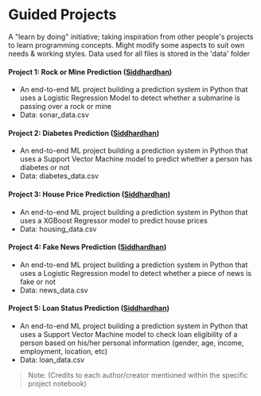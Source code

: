 # Guided Projects

A "learn by doing" initiative; taking inspiration from other people's projects to learn programming concepts. Might modify some aspects to suit own needs & working styles. Data used for all files is stored in the 'data' folder

#### Project 1: Rock or Mine Prediction ([Siddhardhan](https://www.youtube.com/c/Siddhardhan))
- An end-to-end ML project building a prediction system in Python that uses a Logistic Regression Model to detect whether a submarine is passing over a rock or mine
- Data: sonar_data.csv

#### Project 2: Diabetes Prediction ([Siddhardhan](https://www.youtube.com/c/Siddhardhan))
- An end-to-end ML project building a prediction system in Python that uses a Support Vector Machine model to predict whether a person has diabetes or not
- Data: diabetes_data.csv

#### Project 3: House Price Prediction ([Siddhardhan](https://www.youtube.com/c/Siddhardhan))
- An end-to-end ML project building a prediction system in Python that uses a XGBoost Regressor model to predict house prices
- Data: housing_data.csv

#### Project 4: Fake News Prediction ([Siddhardhan](https://www.youtube.com/c/Siddhardhan))
- An end-to-end ML project building a prediction system in Python that uses a Logistic Regression model to detect whether a piece of news is fake or not
- Data: news_data.csv

#### Project 5: Loan Status Prediction ([Siddhardhan](https://www.youtube.com/c/Siddhardhan))
- An end-to-end ML project building a prediction system in Python that uses a Support Vector Machine model to check loan eligibility of a person based on his/her personal information (gender, age, income, employment, location, etc)
- Data: loan_data.csv

> Note: (Credits to each author/creator mentioned within the specific project notebook)
